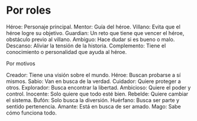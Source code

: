 # Por roles

Héroe: Personaje principal.
Mentor: Guía del héroe.
Villano: Evita que el héroe logre su objetivo.
Guardian: Un reto que tiene que vencer el héroe, obstáculo previo al villano.
Ambiguo: Hace dudar si es bueno o malo.
Descanso: Aliviar la tensión de la historia.
Complemento: Tiene el conocimiento o personalidad que ayuda al héroe.

Por motivos

Creador: Tiene una visión sobre el mundo.
Héroe: Buscan probarse a sí mismos.
Sabio: Van en busca de la verdad.
Cuidador: Quiere proteger a otros.
Explorador: Busca encontrar la libertad.
Ambicioso: Quiere el poder y control.
Inocente: Solo quiere que todo esté bien.
Rebelde: Quiere cambiar el sistema.
Bufón: Solo busca la diversión.
Huérfano: Busca ser parte y sentido pertenencia.
Amante: Está en busca de ser amado.
Mago: Sabe cómo funciona todo.

